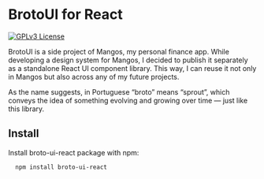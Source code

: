 # BrotoUI for React 
[![GPLv3 License](https://img.shields.io/badge/License-GPL%20v3-yellow.svg)](https://opensource.org/licenses/)

BrotoUI is a side project of Mangos, my personal finance app.
While developing a design system for Mangos, I decided to publish it separately as a standalone React UI component library.
This way, I can reuse it not only in Mangos but also across any of my future projects.

As the name suggests, in Portuguese “broto” means “sprout”, which conveys the idea of something evolving and growing over time — just like this library.


## Install

Install broto-ui-react package with npm:

```bash
  npm install broto-ui-react
```


    